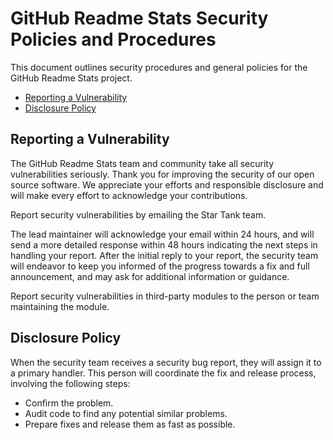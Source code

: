 # GitHub Readme Stats Security Policies and Procedures <!-- omit in toc -->

This document outlines security procedures and general policies for the
GitHub Readme Stats project.

- [Reporting a Vulnerability](#reporting-a-vulnerability)
- [Disclosure Policy](#disclosure-policy)

## Reporting a Vulnerability 

The GitHub Readme Stats team and community take all security vulnerabilities
seriously. Thank you for improving the security of our open source 
software. We appreciate your efforts and responsible disclosure and will
make every effort to acknowledge your contributions.

Report security vulnerabilities by emailing the Star Tank team.

The lead maintainer will acknowledge your email within 24 hours, and will
send a more detailed response within 48 hours indicating the next steps in 
handling your report. After the initial reply to your report, the security
team will endeavor to keep you informed of the progress towards a fix and
full announcement, and may ask for additional information or guidance.

Report security vulnerabilities in third-party modules to the person or 
team maintaining the module.

## Disclosure Policy

When the security team receives a security bug report, they will assign it
to a primary handler. This person will coordinate the fix and release
process, involving the following steps:

  * Confirm the problem.
  * Audit code to find any potential similar problems.
  * Prepare fixes and release them as fast as possible.

